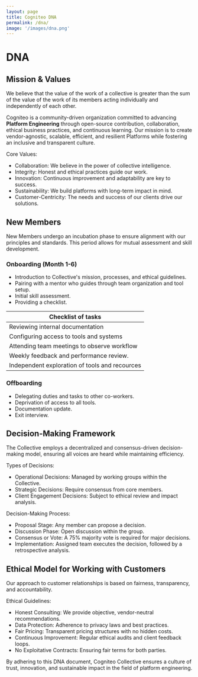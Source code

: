 ```yaml
---
layout: page
title: Cogniteo DNA
permalink: /dna/
image: '/images/dna.png'
---
```


# DNA

## Mission & Values

We believe that the value of the work of a collective is greater than the sum of the value of the work of its members acting individually and independently of each other.

Cogniteo is a community-driven organization committed to advancing **Platform Engineering** through open-source contribution, collaboration, ethical business practices, and continuous learning. Our mission is to create vendor-agnostic, scalable, efficient, and resilient Platforms while fostering an inclusive and transparent culture.

Core Values:

- Collaboration: We believe in the power of collective intelligence.
- Integrity: Honest and ethical practices guide our work.
- Innovation: Continuous improvement and adaptability are key to success.
- Sustainability: We build platforms with long-term impact in mind.
- Customer-Centricity: The needs and success of our clients drive our solutions.


## New Members

New Members undergo an incubation phase to ensure alignment with our principles and standards. This period allows for mutual assessment and skill development.

### Onboarding (Month 1-6)

- Introduction to Collective's mission, processes, and ethical guidelines.
- Pairing with a mentor who guides through team organization and tool setup.
- Initial skill assessment.
- Providing a checklist.

| Checklist of tasks                          |
|---------------------------------------------|
| Reviewing internal documentation             |
| Configuring access to tools and systems     |
| Attending team meetings to observe workflow |
| Weekly feedback and performance review.     |
| Independent exploration of tools and recources    |

### Offboarding
- Delegating duties and tasks to other co-workers.
- Deprivation of access to all tools.
- Documentation update.
- Exit interview.


## Decision-Making Framework

The Collective employs a decentralized and consensus-driven decision-making model, ensuring all voices are heard while maintaining efficiency.

Types of Decisions:

- Operational Decisions: Managed by working groups within the Collective.
- Strategic Decisions: Require consensus from core members.
- Client Engagement Decisions: Subject to ethical review and impact analysis.

Decision-Making Process:

- Proposal Stage: Any member can propose a decision.
- Discussion Phase: Open discussion within the group.
- Consensus or Vote: A 75% majority vote is required for major decisions.
- Implementation: Assigned team executes the decision, followed by a retrospective analysis.

## Ethical Model for Working with Customers

Our approach to customer relationships is based on fairness, transparency, and accountability.

Ethical Guidelines:

- Honest Consulting: We provide objective, vendor-neutral recommendations.
- Data Protection: Adherence to privacy laws and best practices.
- Fair Pricing: Transparent pricing structures with no hidden costs.
- Continuous Improvement: Regular ethical audits and client feedback loops.
- No Exploitative Contracts: Ensuring fair terms for both parties.

By adhering to this DNA document, Cogniteo Collective ensures a culture of trust, innovation, and sustainable impact in the field of platform engineering.
